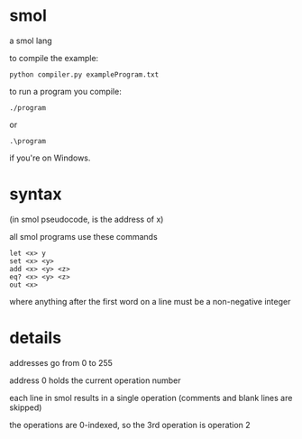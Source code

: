 # smol
a smol lang

to compile the example:
```
python compiler.py exampleProgram.txt
```

to run a program you compile:
```
./program
```
or
```
.\program
```
if you're on Windows.

# syntax

(in smol pseudocode, <x> is the address of x)

all smol programs use these commands

```
let <x> y
set <x> <y>
add <x> <y> <z>
eq? <x> <y> <z>
out <x>
```
where anything after the first word on a line must be a non-negative integer

# details

addresses go from 0 to 255

address 0 holds the current operation number

each line in smol results in a single operation (comments and blank lines are skipped)

the operations are 0-indexed, so the 3rd operation is operation 2
